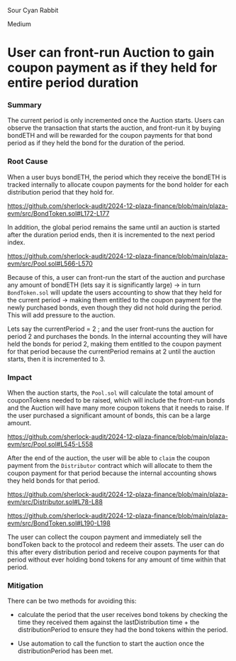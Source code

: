 Sour Cyan Rabbit

Medium

# User can front-run Auction to gain coupon payment as if they held for entire period duration

### Summary

The current period is only incremented once the Auction starts. Users can observe the transaction that starts the auction, and front-run it by buying bondETH and will be rewarded for the coupon payments for that bond period as if they held the bond for the duration of the period. 

### Root Cause

When a user buys bondETH, the period which they receive the bondETH is tracked internally to allocate coupon payments for the bond holder for each distribution period that they hold for. 

https://github.com/sherlock-audit/2024-12-plaza-finance/blob/main/plaza-evm/src/BondToken.sol#L172-L177

 In addition, the global period remains the same until an auction is started after the duration period ends, then it is incremented to the next period index. 

https://github.com/sherlock-audit/2024-12-plaza-finance/blob/main/plaza-evm/src/Pool.sol#L566-L570

Because of this, a user can front-run the start of the auction and purchase any amount of bondETH (lets say it is significantly large) -> in turn `BondToken.sol` will update the users accounting to show that they held for the current period -> making them entitled to the coupon payment for the newly purchased bonds, even though they did not hold during the period. This will add pressure to the auction.

Lets say the currentPeriod = 2 ; and the user front-runs the auction for period 2 and purchases the bonds. In the internal accounting they will have held the bonds for period 2, making them entitled to the coupon payment for that period because the currentPeriod remains at 2 until the auction starts, then it is incremented to 3.



### Impact

When the auction starts, the `Pool.sol` will calculate the total amount of couponTokens needed to be raised, which will include the front-run bonds and the Auction will have many more coupon tokens that it needs to raise. If the user purchased a significant amount of bonds, this can be a large amount.

https://github.com/sherlock-audit/2024-12-plaza-finance/blob/main/plaza-evm/src/Pool.sol#L545-L558

After the end of the auction, the user will be able to `claim` the coupon payment from the `Distributor` contract which will allocate to them the coupon payment for that period because the internal accounting shows they held bonds for that period.

https://github.com/sherlock-audit/2024-12-plaza-finance/blob/main/plaza-evm/src/Distributor.sol#L78-L88

https://github.com/sherlock-audit/2024-12-plaza-finance/blob/main/plaza-evm/src/BondToken.sol#L190-L198


The user can collect the coupon payment and immediately sell the bondToken back to the protocol and redeem their assets. The user can do this after every distribution period and receive coupon payments for that period without ever holding bond tokens for any amount of time within that period. 



### Mitigation

There can be two methods for avoiding this:

- calculate the period that the user receives bond tokens by checking the time they received them against the lastDistribution time + the distributionPeriod to ensure they had the bond tokens within the period.

- Use automation to call the function to start the auction once the distributionPeriod has been met.